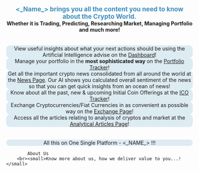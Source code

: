 <div class="row" style="text-align:center;margin-right:0;margin-left:0;">
                <span style="font-size:17px;color: #3c8dbc"><strong><_Name_> brings you all the content you need to know about the Crypto World.</span><br>Whether it is Trading, Predicting, Researching Market, Managing Portfolio and much more!</strong><br><br><br>
                <div style="background-color: #3c8dbc29;border-radius: 10px;">View useful insights about what your next actions should be using the Artificial Intelligence advise on the <a href="dashboard.php">Dashboard</a>!</div>
                <div style="background-color: #3c8dbc29;border-radius: 10px;">Manage your portfolio in the <strong>most sophisticated way</strong> on the <a href="portfolio.php">Portfolio Tracker</a>!</div>
                <div style="background-color: #3c8dbc29;border-radius: 10px;">Get all the important crypto news consolidated from all around the world at the <a href="news.php">News Page</a>. Our AI shows you calculated overall sentiment of the news so that you can get quick insights from an ocean of news!</div>
                <div style="background-color: #3c8dbc29;border-radius: 10px;">Know about all the past, new & upcoming Initial Coin Offerings at the <a href="ico.php">ICO Tracker<a>!</div>
                <div style="background-color: #3c8dbc29;border-radius: 10px;">Exchange Cryptocurrencies/Fiat Currencies in as convenient as possible way on the <a href="exchange.php">Exchange Page</a>!</div>
                <div style="background-color: #3c8dbc29;border-radius: 10px;">Access all the articles relating to analysis of cryptos and market at the <a href="analytical-articles.php">Analytical Articles Page</a>!</div><br><br>
                <div style="background-color: #3c8dbc29;border-radius: 10px;">All this on One Single Platform - <_NAME_> !!!</div>
            </div>
			
			
			
			
			
			About Us
        <br><small>Know more about us, how we deliver value to you...!</small>